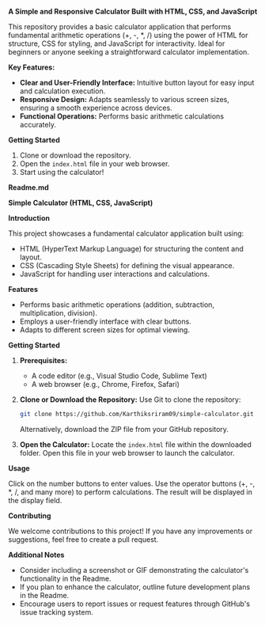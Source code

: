 **A Simple and Responsive Calculator Built with HTML, CSS, and JavaScript**

This repository provides a basic calculator application that performs fundamental arithmetic operations (+, -, *, /) using the power of HTML for structure, CSS for styling, and JavaScript for interactivity. Ideal for beginners or anyone seeking a straightforward calculator implementation.

**Key Features:**

- **Clear and User-Friendly Interface:** Intuitive button layout for easy input and calculation execution.
- **Responsive Design:** Adapts seamlessly to various screen sizes, ensuring a smooth experience across devices.
- **Functional Operations:** Performs basic arithmetic calculations accurately.

**Getting Started**

1. Clone or download the repository.
2. Open the `index.html` file in your web browser.
3. Start using the calculator!

**Readme.md**

**Simple Calculator (HTML, CSS, JavaScript)**

**Introduction**

This project showcases a fundamental calculator application built using:

- HTML (HyperText Markup Language) for structuring the content and layout.
- CSS (Cascading Style Sheets) for defining the visual appearance.
- JavaScript for handling user interactions and calculations.

**Features**

- Performs basic arithmetic operations (addition, subtraction, multiplication, division).
- Employs a user-friendly interface with clear buttons.
- Adapts to different screen sizes for optimal viewing.

**Getting Started**

1. **Prerequisites:**
   - A code editor (e.g., Visual Studio Code, Sublime Text)
   - A web browser (e.g., Chrome, Firefox, Safari)
2. **Clone or Download the Repository:**
   Use Git to clone the repository:

   ```bash
   git clone https://github.com/Karthiksriram09/simple-calculator.git
   ```

   Alternatively, download the ZIP file from your GitHub repository.
3. **Open the Calculator:**
   Locate the `index.html` file within the downloaded folder.
   Open this file in your web browser to launch the calculator.

**Usage**

Click on the number buttons to enter values. Use the operator buttons (+, -, *, /, and many more) to perform calculations. The result will be displayed in the display field.

**Contributing**

We welcome contributions to this project! If you have any improvements or suggestions, feel free to create a pull request.


**Additional Notes**

- Consider including a screenshot or GIF demonstrating the calculator's functionality in the Readme.
- If you plan to enhance the calculator, outline future development plans in the Readme.
- Encourage users to report issues or request features through GitHub's issue tracking system.
